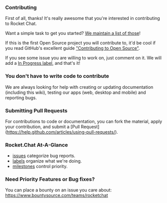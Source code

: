 ### Contributing
First of all, thanks! It's really awesome that you're interested in contributing to Rocket Chat.

Want a simple task to get you started? [We maintain a list of those](https://github.com/RocketChat/Rocket.Chat/labels/contrib%3A%20easy)!

If this is the first Open Source project you will contribute to, it'd be cool if you read GitHub's excellent guide ["Contributing to Open Source"](https://guides.github.com/activities/contributing-to-open-source/).

If you see some issue you are willing to work on, just comment on it. We will add a [In Progress label](https://github.com/RocketChat/Rocket.Chat/labels/stat%3A%20in%20progress), and that's it!

### You don't have to write code to contribute
We are always looking for help with creating or updating documentation (including this wiki), testing our apps (web, desktop and mobile) and reporting bugs. 

### Submitting Pull Requests
For contributions to code or documentation, you can fork the material, apply your contribution, and submit a [Pull Request] (https://help.github.com/articles/using-pull-requests/).

### Rocket.Chat At-A-Glance
* [issues](https://github.com/RocketChat/Rocket.Chat/issues) categorize bug reports. 
* [labels](https://github.com/RocketChat/Rocket.Chat/labels) organize what we're doing. 
* [milestones](https://github.com/RocketChat/Rocket.Chat/milestones) control priority.

### Need Priority Features or Bug fixes? 
You can place a bounty on an issue you care about: https://www.bountysource.com/teams/rocketchat
